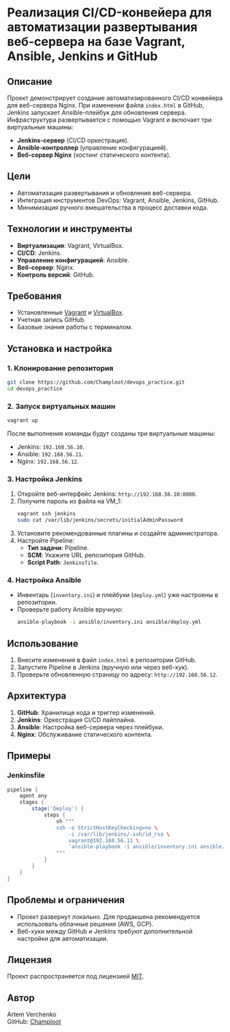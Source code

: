 # Реализация CI/CD-конвейера для автоматизации развертывания веб-сервера на базе Vagrant, Ansible, Jenkins и GitHub


## Описание
Проект демонстрирует создание автоматизированного CI/CD конвейера для веб-сервера Nginx. При изменении файла `index.html` в GitHub, Jenkins запускает Ansible-плейбук для обновления сервера. Инфраструктура развертывается с помощью Vagrant и включает три виртуальные машины:
- **Jenkins-сервер** (CI/CD оркестрация).
- **Ansible-контроллер** (управление конфигурацией).
- **Веб-сервер Nginx** (хостинг статического контента).

## Цели
- Автоматизация развертывания и обновления веб-сервера.
- Интеграция инструментов DevOps: Vagrant, Ansible, Jenkins, GitHub.
- Минимизация ручного вмешательства в процесс доставки кода.

## Технологии и инструменты
- **Виртуализация**: Vagrant, VirtualBox.
- **CI/CD**: Jenkins.
- **Управление конфигурацией**: Ansible.
- **Веб-сервер**: Nginx.
- **Контроль версий**: GitHub.

## Требования
- Установленные [Vagrant](https://www.vagrantup.com/) и [VirtualBox](https://www.virtualbox.org/).
- Учетная запись GitHub.
- Базовые знания работы с терминалом.

## Установка и настройка

### 1. Клонирование репозитория
```bash
git clone https://github.com/Champloot/devops_practice.git
cd devops_practice
```

### 2. Запуск виртуальных машин
```bash
vagrant up
```
После выполнения команды будут созданы три виртуальные машины:
- Jenkins: `192.168.56.10`.
- Ansible: `192.168.56.11`.
- Nginx: `192.168.56.12`.

### 3. Настройка Jenkins
1. Откройте веб-интерфейс Jenkins: `http://192.168.56.10:8080`.
2. Получите пароль из файла на VM_1:
   ```bash
   vagrant ssh jenkins
   sudo cat /var/lib/jenkins/secrets/initialAdminPassword
   ```
3. Установите рекомендованные плагины и создайте администратора.
4. Настройте Pipeline:
   - **Тип задачи**: Pipeline.
   - **SCM**: Укажите URL репозитория GitHub.
   - **Script Path**: `Jenkinsfile`.

### 4. Настройка Ansible
- Инвентарь (`inventory.ini`) и плейбуки (`deploy.yml`) уже настроены в репозитории.
- Проверьте работу Ansible вручную:
  ```bash
  ansible-playbook -i ansible/inventory.ini ansible/deploy.yml
  ```

## Использование
1. Внесите изменения в файл `index.html` в репозитории GitHub.
2. Запустите Pipeline в Jenkins (вручную или через веб-хук).
3. Проверьте обновленную страницу по адресу: `http://192.168.56.12`.

## Архитектура
1. **GitHub**: Хранилище кода и триггер изменений.
2. **Jenkins**: Оркестрация CI/CD пайплайна.
3. **Ansible**: Настройка веб-сервера через плейбуки.
4. **Nginx**: Обслуживание статического контента.

## Примеры
### Jenkinsfile
```groovy
pipeline {
    agent any
    stages {
        stage('Deploy') {
            steps {
                sh """
                ssh -o StrictHostKeyChecking=no \
                    -i /var/lib/jenkins/.ssh/id_rsa \
                    vagrant@192.168.56.11 \
                    'ansible-playbook -i ansible/inventory.ini ansible/deploy.yml'
                """
            }
        }
    }
}
```

## Проблемы и ограничения
- Проект развернут локально. Для продакшена рекомендуется использовать облачные решения (AWS, GCP).
- Веб-хуки между GitHub и Jenkins требуют дополнительной настройки для автоматизации.

## Лицензия
Проект распространяется под лицензией [MIT](LICENSE).

## Автор
Artem Verchenko  
GitHub: [Champloot](https://github.com/Champloot)
```
